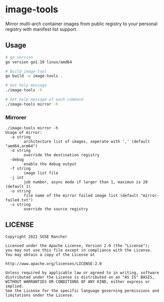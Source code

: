 # image-tools

Mirror multi-arch container images from public registry to your personal registry with manifest list support.

## Usage

```sh
# go version
go version go1.19 linux/amd64

# Build image-tool
go build -o image-tools .

# Get help message
./image-tools -h

# Get help message of each command
./image-tools mirror -h
```

### Mirrorer

```
./image-tools mirror -h
Usage of mirror:
  -a string
    	architecture list of images, seperate with ',' (default "amd64,arm64")
  -d string
    	override the destination registry
  -debug
    	enable the debug output
  -f string
    	image list file
  -j int
    	job number, async mode if larger than 1, maximun is 20 (default 1)
  -o string
    	file name of the mirror failed image list (default "mirror-failed.txt")
  -s string
    	override the source registry
```

## LICENSE

    Copyright 2022 SUSE Rancher

    Licensed under the Apache License, Version 2.0 (the "License");
    you may not use this file except in compliance with the License.
    You may obtain a copy of the License at

    http://www.apache.org/licenses/LICENSE-2.0

    Unless required by applicable law or agreed to in writing, software
    distributed under the License is distributed on an "AS IS" BASIS,
    WITHOUT WARRANTIES OR CONDITIONS OF ANY KIND, either express or implied.
    See the License for the specific language governing permissions and
    limitations under the License.
